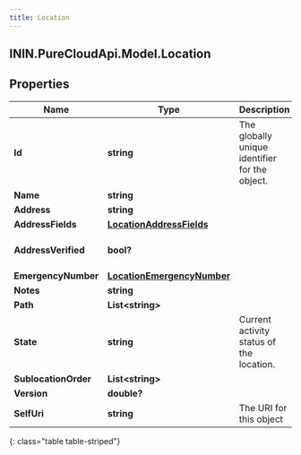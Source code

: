 ```yaml
---
title: Location
---
```

## ININ.PureCloudApi.Model.Location

## Properties

|Name | Type | Description | Notes|
|------------ | ------------- | ------------- | -------------|
| **Id** | **string** | The globally unique identifier for the object. | [optional] |
| **Name** | **string** |  | [optional] |
| **Address** | **string** |  | [optional] |
| **AddressFields** | [**LocationAddressFields**](LocationAddressFields.html) |  | [optional] |
| **AddressVerified** | **bool?** |  | [optional] [default to false]|
| **EmergencyNumber** | [**LocationEmergencyNumber**](LocationEmergencyNumber.html) |  | [optional] |
| **Notes** | **string** |  | [optional] |
| **Path** | **List&lt;string&gt;** |  | [optional] |
| **State** | **string** | Current activity status of the location. | [optional] |
| **SublocationOrder** | **List&lt;string&gt;** |  | [optional] |
| **Version** | **double?** |  | [optional] |
| **SelfUri** | **string** | The URI for this object | [optional] |
{: class="table table-striped"}


